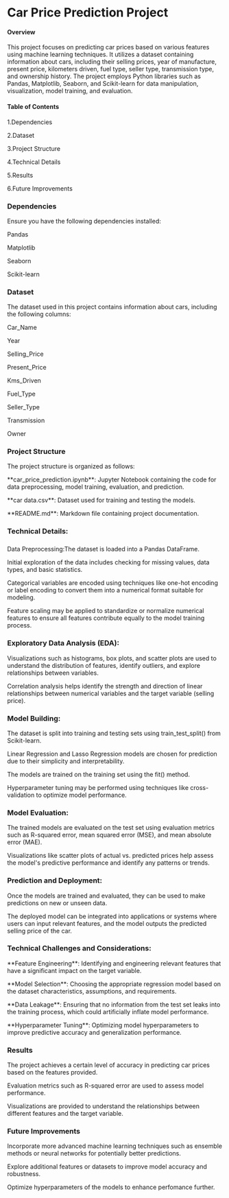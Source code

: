 <h1>Car Price Prediction Project</h1>

<h4>Overview</h4>

<p>This project focuses on predicting car prices based on various features using machine learning techniques. It utilizes a dataset containing information about cars, including their selling prices, year of manufacture, present price, kilometers driven, fuel type, seller type, transmission type, and ownership history. The project employs Python libraries such as Pandas, Matplotlib, Seaborn, and Scikit-learn for data manipulation, visualization, model training, and evaluation.</p>

<h4>Table of Contents</h4>

<p>1.Dependencies</p>
<p>2.Dataset</p>
<p>3.Project Structure</p>
<p>4.Technical Details</p>
<p>5.Results</p>
<p>6.Future Improvements</p>

<h3>Dependencies</h3>

<p>Ensure you have the following dependencies installed:</p>

<p>Pandas</p>
<p>Matplotlib</p>
<p>Seaborn</p>
<p>Scikit-learn</p>

<h3>Dataset</h3>

<p>The dataset used in this project contains information about cars, including the following columns:</p>

<p>Car_Name</p>
<p>Year</p>
<p>Selling_Price</p>
<p>Present_Price</p>
<p>Kms_Driven</p>
<p>Fuel_Type</p>
<p>Seller_Type</p>
<p>Transmission</p>
<p>Owner</p>

<h3>Project Structure</h3>

<p>The project structure is organized as follows:</p>

<p>**car_price_prediction.ipynb**: Jupyter Notebook containing the code for data preprocessing, model training, evaluation, and prediction.</p>
<p>**car data.csv**: Dataset used for training and testing the models.</p>
<p>**README.md**: Markdown file containing project documentation.</p>

<h3>Technical Details:</h3>
<h3></h3>Data Preprocessing:</
<p>The dataset is loaded into a Pandas DataFrame.</p>
<p>Initial exploration of the data includes checking for missing values, data types, and basic statistics.</p>
<p>Categorical variables are encoded using techniques like one-hot encoding or label encoding to convert them into a numerical format suitable for modeling.</p>
<p>Feature scaling may be applied to standardize or normalize numerical features to ensure all features contribute equally to the model training process.</p>
<h3>Exploratory Data Analysis (EDA):</h3>
<p>Visualizations such as histograms, box plots, and scatter plots are used to understand the distribution of features, identify outliers, and explore relationships between variables.</p>
<p>Correlation analysis helps identify the strength and direction of linear relationships between numerical variables and the target variable (selling price).</p>
<h3>Model Building:</h3>
<p>The dataset is split into training and testing sets using train_test_split() from Scikit-learn.</p>
<p>Linear Regression and Lasso Regression models are chosen for prediction due to their simplicity and interpretability.</p>
<p>The models are trained on the training set using the fit() method.</p>
<p>Hyperparameter tuning may be performed using techniques like cross-validation to optimize model performance.</p>
<h3>Model Evaluation:</h3>
<p>The trained models are evaluated on the test set using evaluation metrics such as R-squared error, mean squared error (MSE), and mean absolute error (MAE).</p>
<p>Visualizations like scatter plots of actual vs. predicted prices help assess the model's predictive performance and identify any patterns or trends.</p>
<h3>Prediction and Deployment:</h3>
<p>Once the models are trained and evaluated, they can be used to make predictions on new or unseen data.</p>
<p>The deployed model can be integrated into applications or systems where users can input relevant features, and the model outputs the predicted selling price of the car.</p>

<h3>Technical Challenges and Considerations:</h3>
<p>**Feature Engineering**: Identifying and engineering relevant features that have a significant impact on the target variable.</p>
<p>**Model Selection**: Choosing the appropriate regression model based on the dataset characteristics, assumptions, and requirements.</p>
<p>**Data Leakage**: Ensuring that no information from the test set leaks into the training process, which could artificially inflate model performance.</p>
<p>**Hyperparameter Tuning**: Optimizing model hyperparameters to improve predictive accuracy and generalization performance.</p>

<h3>Results</h3>

<p>The project achieves a certain level of accuracy in predicting car prices based on the features provided.</p>
<p>Evaluation metrics such as R-squared error are used to assess model performance.</p>
<p>Visualizations are provided to understand the relationships between different features and the target variable.</p>

<h3>Future Improvements</h3>

<p>Incorporate more advanced machine learning techniques such as ensemble methods or neural networks for potentially better predictions.</p>
<p>Explore additional features or datasets to improve model accuracy and robustness.</p>
<p>Optimize hyperparameters of the models to enhance perfomance further.</p>



